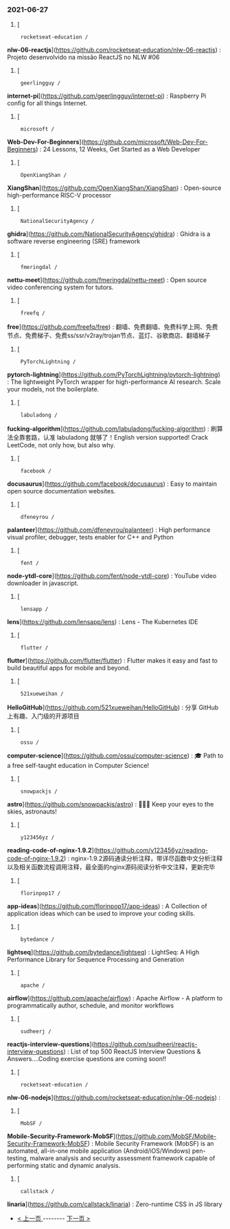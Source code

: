 ### 2021-06-27 
1. [
    

        rocketseat-education /
**nlw-06-reactjs**](https://github.com/rocketseat-education/nlw-06-reactjs) : Projeto desenvolvido na missão ReactJS no NLW #06
1. [
    

        geerlingguy /
**internet-pi**](https://github.com/geerlingguy/internet-pi) : Raspberry Pi config for all things Internet.
1. [
    

        microsoft /
**Web-Dev-For-Beginners**](https://github.com/microsoft/Web-Dev-For-Beginners) : 24 Lessons, 12 Weeks, Get Started as a Web Developer
1. [
    

        OpenXiangShan /
**XiangShan**](https://github.com/OpenXiangShan/XiangShan) : Open-source high-performance RISC-V processor
1. [
    

        NationalSecurityAgency /
**ghidra**](https://github.com/NationalSecurityAgency/ghidra) : Ghidra is a software reverse engineering (SRE) framework
1. [
    

        fmeringdal /
**nettu-meet**](https://github.com/fmeringdal/nettu-meet) : Open source video conferencing system for tutors.
1. [
    

        freefq /
**free**](https://github.com/freefq/free) : 翻墙、免费翻墙、免费科学上网、免费节点、免费梯子、免费ss/ssr/v2ray/trojan节点、蓝灯、谷歌商店、翻墙梯子
1. [
    

        PyTorchLightning /
**pytorch-lightning**](https://github.com/PyTorchLightning/pytorch-lightning) : The lightweight PyTorch wrapper for high-performance AI research. Scale your models, not the boilerplate.
1. [
    

        labuladong /
**fucking-algorithm**](https://github.com/labuladong/fucking-algorithm) : 刷算法全靠套路，认准 labuladong 就够了！English version supported! Crack LeetCode, not only how, but also why.
1. [
    

        facebook /
**docusaurus**](https://github.com/facebook/docusaurus) : Easy to maintain open source documentation websites.
1. [
    

        dfeneyrou /
**palanteer**](https://github.com/dfeneyrou/palanteer) : High performance visual profiler, debugger, tests enabler for C++ and Python
1. [
    

        fent /
**node-ytdl-core**](https://github.com/fent/node-ytdl-core) : YouTube video downloader in javascript.
1. [
    

        lensapp /
**lens**](https://github.com/lensapp/lens) : Lens - The Kubernetes IDE
1. [
    

        flutter /
**flutter**](https://github.com/flutter/flutter) : Flutter makes it easy and fast to build beautiful apps for mobile and beyond.
1. [
    

        521xueweihan /
**HelloGitHub**](https://github.com/521xueweihan/HelloGitHub) : 分享 GitHub 上有趣、入门级的开源项目
1. [
    

        ossu /
**computer-science**](https://github.com/ossu/computer-science) : 🎓 Path to a free self-taught education in Computer Science!
1. [
    

        snowpackjs /
**astro**](https://github.com/snowpackjs/astro) : 🚀🧑‍🚀 Keep your eyes to the skies, astronauts!
1. [
    

        y123456yz /
**reading-code-of-nginx-1.9.2**](https://github.com/y123456yz/reading-code-of-nginx-1.9.2) : nginx-1.9.2源码通读分析注释，带详尽函数中文分析注释以及相关函数流程调用注释，最全面的nginx源码阅读分析中文注释，更新完毕
1. [
    

        florinpop17 /
**app-ideas**](https://github.com/florinpop17/app-ideas) : A Collection of application ideas which can be used to improve your coding skills.
1. [
    

        bytedance /
**lightseq**](https://github.com/bytedance/lightseq) : LightSeq: A High Performance Library for Sequence Processing and Generation
1. [
    

        apache /
**airflow**](https://github.com/apache/airflow) : Apache Airflow - A platform to programmatically author, schedule, and monitor workflows
1. [
    

        sudheerj /
**reactjs-interview-questions**](https://github.com/sudheerj/reactjs-interview-questions) : List of top 500 ReactJS Interview Questions & Answers....Coding exercise questions are coming soon!!
1. [
    

        rocketseat-education /
**nlw-06-nodejs**](https://github.com/rocketseat-education/nlw-06-nodejs) : 
1. [
    

        MobSF /
**Mobile-Security-Framework-MobSF**](https://github.com/MobSF/Mobile-Security-Framework-MobSF) : Mobile Security Framework (MobSF) is an automated, all-in-one mobile application (Android/iOS/Windows) pen-testing, malware analysis and security assessment framework capable of performing static and dynamic analysis.
1. [
    

        callstack /
**linaria**](https://github.com/callstack/linaria) : Zero-runtime CSS in JS library 

- [ < 上一页 ](https://github.com/able8/github-trending-daily-record/blob/master/2021-06-26.md) -------- [ 下一页 > ](https://github.com/able8/github-trending-daily-record/blob/master/2021-06-28.md)